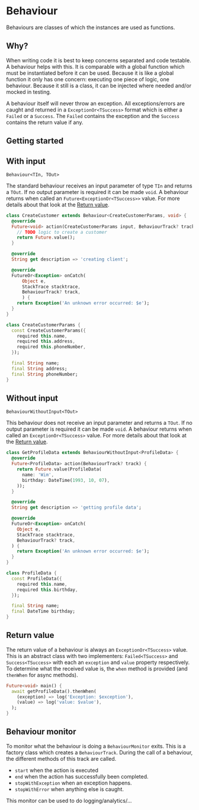 <!-- 
This README describes the package. If you publish this package to pub.dev,
this README's contents appear on the landing page for your package.

For information about how to write a good package README, see the guide for
[writing package pages](https://dart.dev/guides/libraries/writing-package-pages). 

For general information about developing packages, see the Dart guide for
[creating packages](https://dart.dev/guides/libraries/create-library-packages)
and the Flutter guide for
[developing packages and plugins](https://flutter.dev/developing-packages). 
-->

# Behaviour

Behaviours are classes of which the instances are used as functions.

## Why?

When writing code it is best to keep concerns separated and code testable. A
behaviour helps with this. It is comparable with a global function which must be
instantiated before it can be used. Because it is like a global function it only
has one concern: executing one piece of logic, one behaviour. Because it still
is a class, it can be injected where needed and/or mocked in testing.

A behaviour itself will never throw an exception. All exceptions/errors are
caught and returned in a `ExceptionOr<TSuccess>` format which is either a
`Failed` or a `Success`. The `Failed` contains the exception and the `Success`
contains the return value if any.

## Getting started

## With input

`Behaviour<TIn, TOut>`

The standard behaviour receives an input parameter of type `TIn` and returns a
`TOut`. If no output parameter is required it can be made `void`. A behaviour
returns when called an `Future<ExceptionOr<TSuccess>>` value. For more details
about that look at the [Return value](#Return-value).

```dart
class CreateCustomer extends Behaviour<CreateCustomerParams, void> {
  @override
  Future<void> action(CreateCustomerParams input, BehaviourTrack? track) {
    // TODO logic to create a customer
    return Future.value();
  }

  @override
  String get description => 'creating client';

  @override
  FutureOr<Exception> onCatch(
      Object e,
      StackTrace stacktrace,
      BehaviourTrack? track,
      ) {
    return Exception('An unknown error occurred: $e');
  }
}

class CreateCustomerParams {
  const CreateCustomerParams({
    required this.name,
    required this.address,
    required this.phoneNumber,
  });

  final String name;
  final String address;
  final String phoneNumber;
}
```

## Without input

`BehaviourWithoutInput<TOut>`

This behaviour does not receive an input parameter and returns a `TOut`. If no
output parameter is required it can be made `void`. A behaviour returns when
called an `ExceptionOr<TSuccess>` value. For more details about that look at
the [Return value](#Return-value).

```dart 
class GetProfileData extends BehaviourWithoutInput<ProfileData> {
  @override
  Future<ProfileData> action(BehaviourTrack? track) {
    return Future.value(ProfileData(
      name: 'Wim',
      birthday: DateTime(1993, 10, 07),
    ));
  }

  @override
  String get description => 'getting profile data';

  @override
  FutureOr<Exception> onCatch(
    Object e,
    StackTrace stacktrace,
    BehaviourTrack? track,
  ) {
    return Exception('An unknown error occurred: $e');
  }
}

class ProfileData {
  const ProfileData({
    required this.name,
    required this.birthday,
  });

  final String name;
  final DateTime birthday;
}
```

## Return value

The return value of a behaviour is always an `ExceptionOr<TSuccess>` value. This
is an abstract class with two implementers: `Failed<TSuccess>`
and `Success<TSuccess>` with each an `exception` and `value` property
respectively. To determine what the received value is, the `when` method is
provided (and `thenWhen` for async methods).

```dart
Future<void> main() {
  await getProfileData().thenWhen(
    (exception) => log('Exception: $exception'),
    (value) => log('value: $value'),
  );
}
```

## Behaviour monitor

To monitor what the behaviour is doing a `BehaviourMonitor` exits. This is a 
factory class which creates a `BehaviourTrack`. During the call of a behaviour,
the different methods of this track are called. 
- `start` when the action is executed
- `end` when the action has successfully been completed.
- `stopWithException` when an exception happens.
- `stopWithError` when anything else is caught.

This monitor can be used to do logging/analytics/...